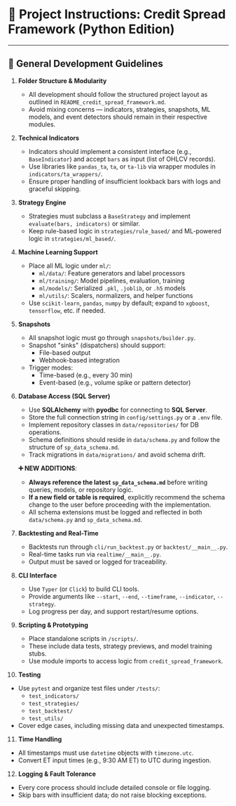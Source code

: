 # 🧾 Project Instructions: Credit Spread Framework (Python Edition)

---

## 🔧 General Development Guidelines

1. **Folder Structure & Modularity**

   - All development should follow the structured project layout as outlined in `README_credit_spread_framework.md`.
   - Avoid mixing concerns — indicators, strategies, snapshots, ML models, and event detectors should remain in their respective modules.

2. **Technical Indicators**

   - Indicators should implement a consistent interface (e.g., `BaseIndicator`) and accept `bars` as input (list of OHLCV records).
   - Use libraries like `pandas_ta`, `ta`, or `ta-lib` via wrapper modules in `indicators/ta_wrappers/`.
   - Ensure proper handling of insufficient lookback bars with logs and graceful skipping.

3. **Strategy Engine**

   - Strategies must subclass a `BaseStrategy` and implement `evaluate(bars, indicators)` or similar.
   - Keep rule-based logic in `strategies/rule_based/` and ML-powered logic in `strategies/ml_based/`.

4. **Machine Learning Support**

   - Place all ML logic under `ml/`:
     - `ml/data/`: Feature generators and label processors
     - `ml/training/`: Model pipelines, evaluation, training
     - `ml/models/`: Serialized `.pkl`, `.joblib`, or `.h5` models
     - `ml/utils/`: Scalers, normalizers, and helper functions
   - Use `scikit-learn`, `pandas`, `numpy` by default; expand to `xgboost`, `tensorflow`, etc. if needed.

5. **Snapshots**

   - All snapshot logic must go through `snapshots/builder.py`.
   - Snapshot "sinks" (dispatchers) should support:
     - File-based output
     - Webhook-based integration
   - Trigger modes:
     - Time-based (e.g., every 30 min)
     - Event-based (e.g., volume spike or pattern detector)

6. **Database Access (SQL Server)**

   - Use **SQLAlchemy** with **pyodbc** for connecting to **SQL Server**.
   - Store the full connection string in `config/settings.py` or a `.env` file.
   - Implement repository classes in `data/repositories/` for DB operations.
   - Schema definitions should reside in `data/schema.py` and follow the structure of `sp_data_schema.md`.
   - Track migrations in `data/migrations/` and avoid schema drift.

   **➕ NEW ADDITIONS**:

   - **Always reference the latest `sp_data_schema.md`** before writing queries, models, or repository logic.
   - **If a new field or table is required**, explicitly recommend the schema change to the user before proceeding with the implementation.
   - All schema extensions must be logged and reflected in both `data/schema.py` and `sp_data_schema.md`.

7. **Backtesting and Real-Time**

   - Backtests run through `cli/run_backtest.py` or `backtest/__main__.py`.
   - Real-time tasks run via `realtime/__main__.py`.
   - Output must be saved or logged for traceability.

8. **CLI Interface**

   - Use `Typer` (or `Click`) to build CLI tools.
   - Provide arguments like `--start`, `--end`, `--timeframe`, `--indicator`, `--strategy`.
   - Log progress per day, and support restart/resume options.

9. **Scripting & Prototyping**

   - Place standalone scripts in `/scripts/`.
   - These include data tests, strategy previews, and model training stubs.
   - Use module imports to access logic from `credit_spread_framework`.

10. **Testing**

- Use `pytest` and organize test files under `/tests/`:
  - `test_indicators/`
  - `test_strategies/`
  - `test_backtest/`
  - `test_utils/`
- Cover edge cases, including missing data and unexpected timestamps.

11. **Time Handling**

- All timestamps must use `datetime` objects with `timezone.utc`.
- Convert ET input times (e.g., 9:30 AM ET) to UTC during ingestion.

12. **Logging & Fault Tolerance**

- Every core process should include detailed console or file logging.
- Skip bars with insufficient data; do not raise blocking exceptions.
